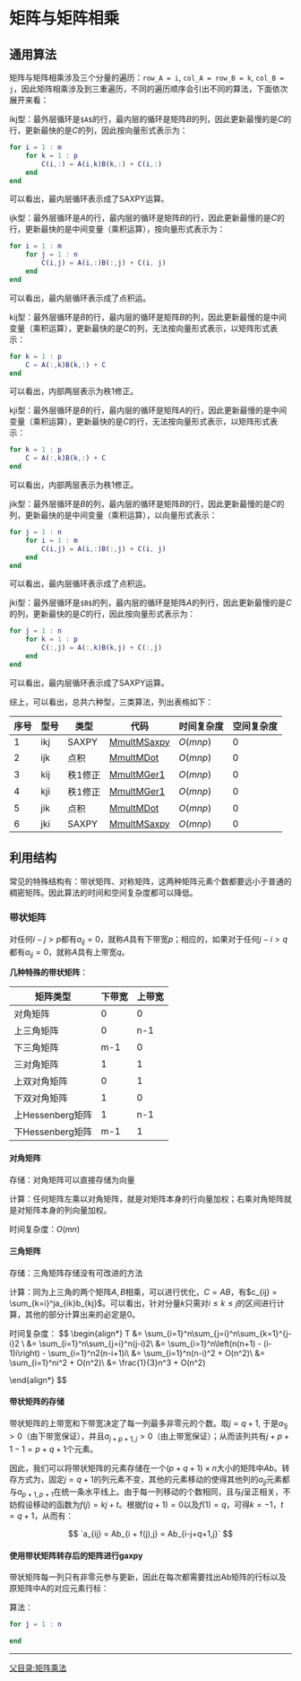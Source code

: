 # 矩阵与矩阵相乘

## 通用算法

矩阵与矩阵相乘涉及三个分量的遍历：`row_A = i`, `col_A = row_B = k`, `col_B = j`，因此矩阵相乘涉及到三重遍历，不同的遍历顺序会引出不同的算法，下面依次展开来看：

ikj型：最外层循环是`$A$`的行，最内层的循环是矩阵$`B`$的列，因此更新最慢的是$`C`$的行，更新最快的是$`C`$的列，因此按向量形式表示为：
```matlab
for i = 1 : m
    for k = 1 : p
        C(i,:) = A(i,k)B(k,:) + C(i,:)
    end
end
```
可以看出，最内层循环表示成了SAXPY运算。

ijk型：最外层循环是$`A`$的行，最内层的循环是矩阵$`B`$的行，因此更新最慢的是$`C`$的行，更新最快的是中间变量（乘积运算），按向量形式表示为：
```matlab
for i = 1 : m
    for j = 1 : n
        C(i,j) = A(i,:)B(:,j) + C(i, j)    
    end
end
```
可以看出，最内层循环表示成了点积运。

kij型：最外层循环是$`B`$的行，最内层的循环是矩阵$`B`$的列，因此更新最慢的是中间变量（乘积运算），更新最快的是$`C`$的列，无法按向量形式表示，以矩阵形式表示：
```matlab
for k = 1 : p
    C = A(:,k)B(k,:) + C
end
```
可以看出，内部两层表示为秩1修正。

kji型：最外层循环是$`B`$的行，最内层的循环是矩阵$`A`$的行，因此更新最慢的是中间变量（乘积运算），更新最快的是$`C`$的行，无法按向量形式表示，以矩阵形式表示：
```matlab
for k = 1 : p
    C = A(:,k)B(k,:) + C
end
```
可以看出，内部两层表示为秩1修正。

jik型：最外层循环是$`B`$的列，最内层的循环是矩阵$`B`$的行，因此更新最慢的是$`C`$的列，更新最快的是中间变量（乘积运算），以向量形式表示：
```matlab
for j = 1 : n
    for i = 1 : m
        C(i,j) = A(i,:)B(:,j) + C(i, j)
    end
end
```
可以看出，最内层循环表示成了点积运。


jki型：最外层循环是`$B$`的列，最内层的循环是矩阵$`A`$的列行，因此更新最慢的是$`C`$的列，更新最快的是$`C`$的行，因此按向量形式表示为：
```matlab
for j = 1 : n
    for k = 1 : p
        C(:,j) = A(:,k)B(k,j) + C(:,j)
    end
end
```
可以看出，最内层循环表示成了SAXPY运算。

综上，可以看出，总共六种型，三类算法，列出表格如下：


|序号|型号|类型|代码|时间复杂度|空间复杂度|
|--|--|--|--|--|--|
|1|ikj|SAXPY|[MmultMSaxpy](src/mmm.cpp#MmultMSaxpy)|$`O(mnp)`$|0|
|2|ijk|点积|[MmultMDot](src/mmm.cpp#MmultMDot)|$`O(mnp)`$|0|
|3|kij|秩1修正|[MmultMGer1](src/mmm.cpp#MmultMGer1)|$`O(mnp)`$|0|
|4|kji|秩1修正|[MmultMGer1](src/mmm.cpp#MmultMGer1)|$`O(mnp)`$|0|
|5|jik|点积|[MmultMDot](src/mmm.cpp#MmultMDot)|$`O(mnp)`$|0|
|6|jki|SAXPY|[MmultMSaxpy](src/mmm.cpp#MmultMSaxpy)|$`O(mnp)`$|0|

## 利用结构

常见的特殊结构有：带状矩阵、对称矩阵，这两种矩阵元素个数都要远小于普通的稠密矩阵。因此算法的时间和空间复杂度都可以降低。

### 带状矩阵

对任何$`i - j > p`$都有$`a_{ij} = 0`$，就称$`A`$具有下带宽$`p`$；相应的，如果对于任何$`j - i > q`$都有$`a_{ij} = 0`$，就称$`A`$具有上带宽$`q`$。

**几种特殊的带状矩阵**：

|矩阵类型|下带宽|上带宽|
|--|--|--|
|对角矩阵|0|0|
|上三角矩阵|0|n-1|
|下三角矩阵|m-1|0|
|三对角矩阵|1|1|
|上双对角矩阵|0|1|
|下双对角矩阵|1|0|
|上Hessenberg矩阵|1|n-1|
|下Hessenberg矩阵|m-1|1|

#### 对角矩阵

存储：对角矩阵可以直接存储为向量

计算：任何矩阵左乘以对角矩阵，就是对矩阵本身的行向量加权；右乘对角矩阵就是对矩阵本身的列向量加权。

时间复杂度：$`O(mn)`$

#### 三角矩阵

存储：三角矩阵存储没有可改进的方法

计算：同为上三角的两个矩阵$`A, B`$相乘，可以进行优化，$`C = AB`$，有$`c_{ij} = \sum_{k=i}^ja_{ik}b_{kj}`$。可以看出，针对分量$`k`$只需对$`i \leq k \leq j`$的区间进行计算，其他的部分计算出来的必定是0。

时间复杂度：
$$
\begin{align*}
T &= \sum_{i=1}^n\sum_{j=i}^n\sum_{k=1}^{j-i}2 \\
  &= \sum_{i=1}^n\sum_{j=i}^n(j-i)2\\
  &= \sum_{i=1}^n\left(n(n+1) - (i-1)i\right) - 
  \sum_{i=1}^n2(n-i+1)i\\
  &= \sum_{i=1}^n(n-i)^2 + O(n^2)\\
  &= \sum_{i=1}^ni^2 + O(n^2)\\
  &= \frac{1}{3}n^3 + O(n^2)

\end{align*}
$$

#### 带状矩阵的存储

带状矩阵的上带宽和下带宽决定了每一列最多非零元的个数。取$`j = q+1`$, 于是$`a_{1j} > 0`$（由下带宽保证），并且$`a_{j+p+1,j} > 0`$（由上带宽保证）；从而该列共有$`j+p+1-1 = p+q+1`$个元素。

因此，我们可以将带状矩阵的元素存储在一个$`(p+q+1) \times n`$大小的矩阵中$`Ab`$。转存方式为，固定$`j=q+1`$的列元素不变，其他的元素移动的使得其他列的$`a_{jj}`$元素都与$`a_{p+1,p+1}`$在统一条水平线上。由于每一列移动的个数相同，且与$`j`$呈正相关，不妨假设移动的函数为$`f(j) = kj + t`$。根据$`f(q+1) = 0`$以及$`f(1) = q`$，可得$`k = -1`$，$`t = q + 1`$，从而有：

$$
`a_{ij} = Ab_{i + f(j),j} = Ab_{i-j+q+1,j}`
$$

#### 使用带状矩阵转存后的矩阵进行gaxpy

带状矩阵每一列只有非零元参与更新，因此在每次都需要找出Ab矩阵的行标以及原矩阵中A的对应元素行标：





算法：

```matlab
for j = 1 : n
    
end

```

---
[父目录:矩阵乘法](../ReadME.md)